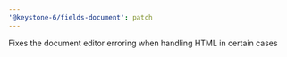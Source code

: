 ```yaml
---
'@keystone-6/fields-document': patch
---
```


Fixes the document editor erroring when handling HTML in certain cases
